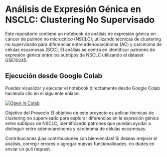 # Análisis de Expresión Génica en NSCLC: Clustering No Supervisado
Este repositorio contiene un notebook de análisis de expresión génica en cáncer de pulmón no microcítico (NSCLC), utilizando técnicas de clustering no supervisado para diferenciar entre adenocarcinoma (AC) y carcinoma de células escamosas (SCC). El análisis se centra en identificar patrones de expresión génica entre los subtipos de NSCLC utilizando el dataset GSE10245.

## Ejecución desde Google Colab

Puedes visualizar y ejecutar el notebook directamente desde Google Colab haciendo clic en el siguiente enlace:

[![Open In Colab](https://colab.research.google.com/assets/colab-badge.svg)](https://colab.research.google.com/github/mauriciocruzriveros/PCA-y-Clustering-DEMO/blob/main/PCA%20y%20Clustering%20DEMO.ipynb)




Objetivo del Proyecto
El objetivo de este proyecto es aplicar técnicas de clustering no supervisado para explorar diferencias en la expresión génica entre subtipos de NSCLC, identificando patrones que puedan ayudar a distinguir entre adenocarcinoma y carcinoma de células escamosas.


Contribuciones
¡Las contribuciones son bienvenidas! Si deseas mejorar el análisis, corregir errores o agregar nuevas funcionalidades, no dudes en enviar un pull request.
